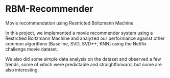 # RBM-Recommender
Movie recommendation using Restricted Boltzmann Machine

In this project, we implemented a movie recommender system using a Restrctied Boltzmann Machine
and analyzed our performance against other common algorithms (Baseline, SVD, SVD++, KNN) using
the Netflix challenge movie dataset.

We also did some simple data analysis on the dataset and observed a few trends, some of which
were predictable and straightforward, but some are also interesting.

